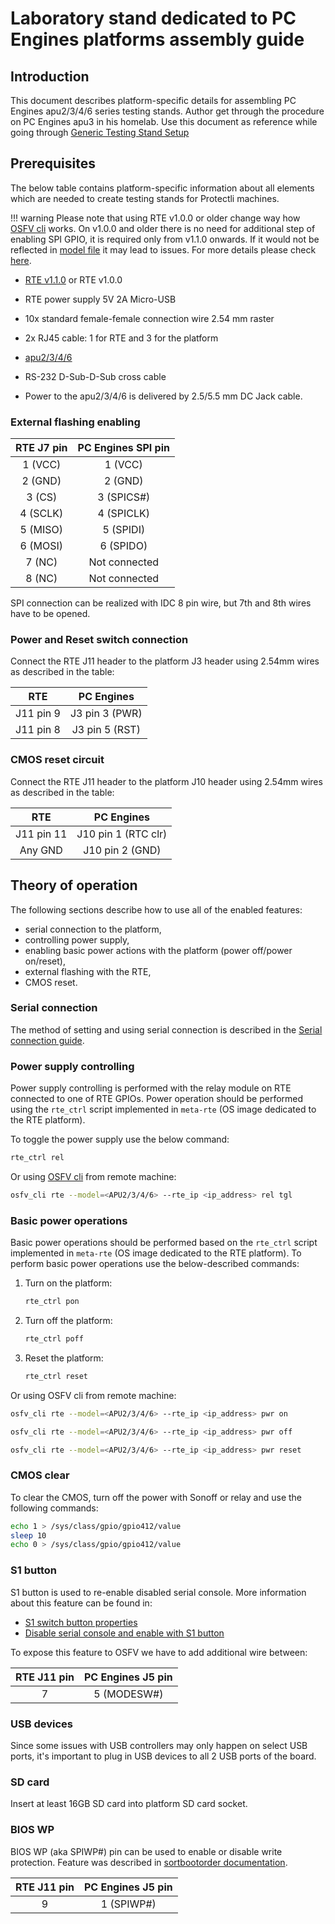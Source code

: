 # Laboratory stand dedicated to PC Engines platforms assembly guide

## Introduction

This document describes platform-specific details for assembling PC Engines
apu2/3/4/6 series testing stands. Author get through the procedure on PC
Engines apu3 in his homelab. Use this document as reference while going through
[Generic Testing Stand
Setup](../../unified-test-documentation/generic-testing-stand-setup.md)

## Prerequisites

The below table contains platform-specific information about all elements which
are needed to create testing stands for Protectli machines.

!!! warning
    Please note that using RTE v1.0.0 or older change way how [OSFV
    cli](https://github.com/Dasharo/osfv-scripts/blob/main/osfv_cli/src/osfv/libs/rte.py#L284)
    works. On v1.0.0 and older there is no need for additional step of enabling SPI GPIO,
    it is required only from v1.1.0 onwards. If it would not be reflected in [model
    file](https://github.com/Dasharo/osfv-scripts/tree/main/osfv_cli/src/osfv/models)
    it may lead to issues. For more details please check
    [here](https://github.com/Dasharo/osfv-scripts/issues/86).

* [RTE
v1.1.0](https://shop.3mdeb.com/shop/open-source-hardware/open-source-hardware-3mdeb/rte/)
or RTE v1.0.0
* RTE power supply 5V 2A Micro-USB
* 10x standard female-female connection wire 2.54 mm raster
* 2x RJ45 cable: 1 for RTE and 3 for the platform

* [apu2/3/4/6](https://www.pcengines.ch/apu2.htm)

* RS-232 D-Sub-D-Sub cross cable
* Power to the apu2/3/4/6 is delivered by 2.5/5.5 mm DC Jack cable.

### External flashing enabling

| RTE J7 pin        | PC Engines SPI pin  |
|:-----------------:|:-------------------:|
| 1 (VCC)           | 1 (VCC)             |
| 2 (GND)           | 2 (GND)             |
| 3 (CS)            | 3 (SPICS#)          |
| 4 (SCLK)          | 4 (SPICLK)          |
| 5 (MISO)          | 5 (SPIDI)           |
| 6 (MOSI)          | 6 (SPIDO)           |
| 7 (NC)            | Not connected       |
| 8 (NC)            | Not connected       |

SPI connection can be realized with IDC 8 pin wire, but 7th and 8th wires
have to be opened.

### Power and Reset switch connection

Connect the RTE J11 header to the platform J3 header using 2.54mm
wires as described in the table:

| RTE       | PC Engines             |
|:---------:|:----------------------:|
| J11 pin 9 | J3 pin 3 (PWR)         |
| J11 pin 8 | J3 pin 5 (RST)         |

### CMOS reset circuit

Connect the RTE J11 header to the platform J10 header using 2.54mm
wires as described in the table:

| RTE        | PC Engines             |
|:----------:|:----------------------:|
| J11 pin 11 | J10 pin 1 (RTC clr)    |
| Any GND    | J10 pin 2 (GND)        |


## Theory of operation

The following sections describe how to use all of the enabled features:

* serial connection to the platform,
* controlling power supply,
* enabling basic power actions with the platform (power off/power on/reset),
* external flashing with the RTE,
* CMOS reset.

### Serial connection

The method of setting and using serial connection is described in the
[Serial connection guide](../../transparent-validation/rte/v1.1.0/serial-port-connection-guide.md).

### Power supply controlling

Power supply controlling is performed with the relay module on RTE
connected to one of RTE GPIOs. Power operation should be performed using
the `rte_ctrl` script implemented in `meta-rte` (OS image dedicated to the
RTE platform).

To toggle the power supply use the below command:

```bash
rte_ctrl rel
```

Or using [OSFV cli](https://github.com/Dasharo/osfv-scripts) from remote
machine:

```sh
osfv_cli rte --model=<APU2/3/4/6> --rte_ip <ip_address> rel tgl
```

### Basic power operations

Basic power operations should be performed based on the `rte_ctrl` script
implemented in `meta-rte` (OS image dedicated to the RTE platform). To perform
basic power operations use the below-described commands:

1. Turn on the platform:

    ```bash
    rte_ctrl pon
    ```

1. Turn off the platform:

    ```bash
    rte_ctrl poff
    ```

1. Reset the platform:

    ```bash
    rte_ctrl reset
    ```

Or using OSFV cli from remote machine:

```sh
osfv_cli rte --model=<APU2/3/4/6> --rte_ip <ip_address> pwr on
```

```sh
osfv_cli rte --model=<APU2/3/4/6> --rte_ip <ip_address> pwr off
```

```sh
osfv_cli rte --model=<APU2/3/4/6> --rte_ip <ip_address> pwr reset
```

### CMOS clear

To clear the CMOS, turn off the power with Sonoff or relay and use the
following commands:

```bash
echo 1 > /sys/class/gpio/gpio412/value
sleep 10
echo 0 > /sys/class/gpio/gpio412/value
```

### S1 button

S1 button is used to re-enable disabled serial console. More information about
this feature can be found in:

* [S1 switch button properties](https://pcengines.github.io/apu2-documentation/gpios/#s1-switch-button)
* [Disable serial console and enable with S1 button](https://pcengines.github.io/apu2-documentation/theory-of-operation/#pc-engines-apu-firmware-features)

To expose this feature to OSFV we have to add additional wire between:

| RTE J11 pin       | PC Engines J5 pin   |
|:-----------------:|:-------------------:|
| 7                 | 5 (MODESW#)         |

### USB devices

Since some issues with USB controllers may only happen on select USB ports,
it's important to plug in USB devices to all 2 USB ports of the board.

### SD card

Insert at least 16GB SD card into platform SD card socket.

### BIOS WP

BIOS WP (aka SPIWP#) pin can be used to enable or disable write protection.
Feature was described in [sortbootorder
documentation](https://github.com/pcengines/sortbootorder?tab=readme-ov-file#bios-wp-option).

| RTE J11 pin       | PC Engines J5 pin   |
|:-----------------:|:-------------------:|
| 9                 | 1 (SPIWP#)          |
